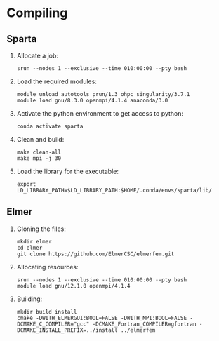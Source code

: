 # Compiling
## Sparta
1. Allocate a job:
    ```shell
    srun --nodes 1 --exclusive --time 010:00:00 --pty bash
    ```

2. Load the required modules:
    ```shell
    module unload autotools prun/1.3 ohpc singularity/3.7.1
    module load gnu/8.3.0 openmpi/4.1.4 anaconda/3.0
    ```

3. Activate the python environment to get access to python:
    ```shell
    conda activate sparta
    ```

4. Clean and build:
    ```shell
    make clean-all
    make mpi -j 30
    ```

5. Load the library for the executable:
    ```shell
    export LD_LIBRARY_PATH=$LD_LIBRARY_PATH:$HOME/.conda/envs/sparta/lib/
    ```

## Elmer
1. Cloning the files:
    ```shell
    mkdir elmer
    cd elmer
    git clone https://github.com/ElmerCSC/elmerfem.git
    ```

2. Allocating resources:
    ```shell
    srun --nodes 1 --exclusive --time 010:00:00 --pty bash
    module load gnu/12.1.0 openmpi/4.1.4
    ```


3. Building:
    ```shell
    mkdir build install
    cmake -DWITH_ELMERGUI:BOOL=FALSE -DWITH_MPI:BOOL=FALSE -DCMAKE_C_COMPILER="gcc" -DCMAKE_Fortran_COMPILER=gfortran -DCMAKE_INSTALL_PREFIX=../install ../elmerfem
    ```